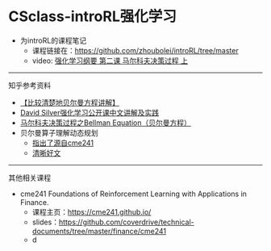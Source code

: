 # CSclass-introRL强化学习



- 为introRL的课程笔记
  - 课程链接在：https://github.com/zhoubolei/introRL/tree/master
  - video: [强化学习纲要 第二课 马尔科夫决策过程 上](https://www.bilibili.com/video/BV1g7411m7Ms/?share_source=copy_web&vd_source=09dacd0c6d3992d8c9216969b74b1197)

---

知乎参考资料

- [【比较清楚地贝尔曼方程讲解】](https://zhuanlan.zhihu.com/p/381821556)
- [David Silver强化学习公开课中文讲解及实践](https://www.zhihu.com/column/reinforce)
- [马尔科夫决策过程之Bellman Equation（贝尔曼方程）](https://zhuanlan.zhihu.com/p/35261164)
- 贝尔曼算子理解动态规划
  - [指出了源自cme241](https://zhuanlan.zhihu.com/p/137980157)
  - [清晰好文](https://zhuanlan.zhihu.com/p/419208786)

---

其他相关课程

- cme241 Foundations of Reinforcement Learning with Applications in Finance.
  - 课程主页：https://cme241.github.io/
  - slides：https://github.com/coverdrive/technical-documents/tree/master/finance/cme241
  - d 


<PDF url="/BellmanOperators.pdf" />